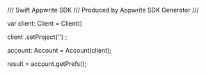 /// Swift Appwrite SDK
/// Produced by Appwrite SDK Generator
///

var client: Client = Client()

client
    .setProject('')
;

account: Account =  Account(client);

result = account.getPrefs();
